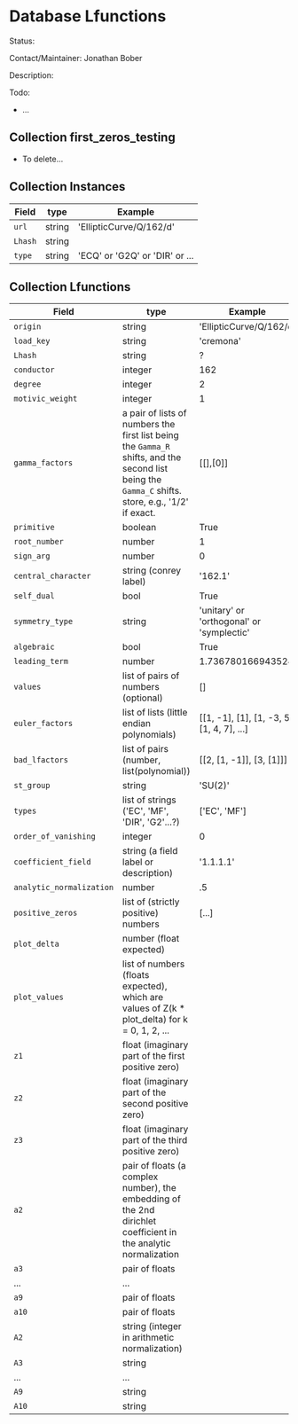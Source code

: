 # Database Lfunctions

Status:

Contact/Maintainer: Jonathan Bober

Description:

Todo:
* ...


## Collection first_zeros_testing
* To delete...

## Collection Instances

| Field | type | Example|
|----------|    ------     | -----   |
|`url`| string | 'EllipticCurve/Q/162/d'|
|`Lhash`| string |    | 
|`type`| string | 'ECQ' or 'G2Q' or 'DIR' or ...|

## Collection Lfunctions
| Field | type | Example|
|-------|------|--------|
|`origin`         | string      | 'EllipticCurve/Q/162/d' |
|`load_key`       | string      | 'cremona'               |
|`Lhash`          | string      | ?                       |
|`conductor`      | integer     |   162                   |
|`degree`         | integer     | 2 |
|`motivic_weight` | integer     | 1 |
|`gamma_factors`  | a pair of lists of numbers the first list being the `Gamma_R` shifts, and the second list being the `Gamma_C` shifts. store, e.g., '1/2' if exact. | [[],[0]] |
|`primitive`      | boolean     | True  |
|`root_number`    | number      | 1     |
|`sign_arg`       | number      | 0     |
|`central_character` | string (conrey label) | '162.1' |
|`self_dual`      | bool        | True |
|`symmetry_type`  | string      | 'unitary' or 'orthogonal' or 'symplectic' |
|`algebraic`      | bool        | True
|`leading_term`   | number      | 1.736780166943524 |
|`values`         | list of pairs of numbers (optional) | [] |
|`euler_factors`  | list of lists (little endian polynomials) | [[1, -1], [1], [1, -3, 5], [1, 4, 7], ...] |
|`bad_lfactors`   | list of pairs (number, list(polynomial))  | [[2, [1, -1]], [3, [1]]] |
|`st_group`       | string                                    | 'SU(2)' |
|`types`          | list of strings ('EC', 'MF', 'DIR', 'G2'...?) | ['EC', 'MF'] |
|`order_of_vanishing` | integer | 0 |
|`coefficient_field`  | string (a field label or description)     | '1.1.1.1' |
|`analytic_normalization` | number                                |.5 |
|`positive_zeros`     | list of (strictly positive) numbers       | [...]
|`plot_delta`         | number (float expected) |
|`plot_values`        | list of numbers (floats expected), which are values of Z(k * plot_delta) for k = 0, 1, 2, ... |
|`z1`             | float (imaginary part of the first positive zero) | 
|`z2`             | float (imaginary part of the second positive zero)|
|`z3`             | float (imaginary part of the third positive zero) |
|`a2`                 | pair of floats (a complex number), the embedding of the 2nd dirichlet coefficient in the analytic normalization|
|`a3`                 | pair of floats |
|...|...|
|`a9`                 | pair of floats |
|`a10`                | pair of floats |
|`A2`                 | string (integer in arithmetic normalization)|
|`A3`                 | string |
|...|...|
|`A9`                 | string |
|`A10`                | string |
